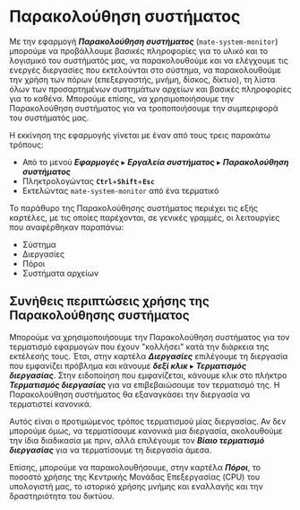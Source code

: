 # Παρακολούθηση συστήματος

Με την εφαρμογή ***Παρακολούθηση συστήματος*** (`mate-system-monitor`) μπορούμε
να προβάλλουμε βασικές πληροφορίες για το υλικό και το λογισμικό του συστήματός
μας, να παρακολουθούμε και να ελέγχουμε τις ενεργές διεργασίες που εκτελούνται
στο σύστημα, να παρακολουθούμε την χρήση των πόρων (επεξεργαστής, μνήμη,
δίσκος, δίκτυο), τη λίστα όλων των προσαρτημένων συστημάτων αρχείων και βασικές
πληροφορίες για το καθένα. Μπορούμε επίσης, να χρησιμοποιήσουμε την
Παρακολούθηση συστήματος για να τροποποιήσουμε την συμπεριφορά του
συστήματός μας.

Η εκκίνηση της εφαρμογής γίνεται με έναν από τους τρεις παρακάτω τρόπους:

- Από το μενού ***Εφαρμογές*** ▸ ***Εργαλεία συστήματος*** ▸ ***Παρακολούθηση
  συστήματος***
- Πληκτρολογώντας **`Ctrl`**+**`Shift`**+**`Esc`**
- Εκτελώντας `mate-system-monitor` από ένα τερματικό

Το παράθυρο της Παρακολούθησης συστήματος περιέχει τις εξής καρτέλες, με τις
οποίες παρέχονται, σε γενικές γραμμές, οι λειτουργίες που αναφέρθηκαν παραπάνω:

- Σύστημα
- Διεργασίες
- Πόροι
- Συστήματα αρχείων

## Συνήθεις περιπτώσεις χρήσης της Παρακολούθησης συστήματος

Μπορούμε να χρησιμοποιήσουμε την Παρακολούθηση συστήματος για τον τερματισμό
εφαρμογών που έχουν "κολλήσει" κατά την διάρκεια της εκτέλεσής τους. Έτσι, στην
καρτέλα ***Διεργασίες*** επιλέγουμε τη διεργασία που εμφανίζει πρόβλημα και
κάνουμε ***δεξί κλικ*** ▸ ***Τερματισμός διεργασίας***. Στην ειδοποίηση που
εμφανίζεται, κάνουμε κλικ στο πλήκτρο ***Τερματισμός διεργασίας*** για να
επιβεβαιώσουμε τον τερματισμό της. Η Παρακολούθηση συστήματος θα εξαναγκάσει
την διεργασία να τερματιστεί κανονικά.

Αυτός είναι ο προτιμώμενος τρόπος τερματισμού μίας διεργασίας. Αν δεν μπορούμε
όμως, να τερματίσουμε κανονικά μια διεργασία, ακολουθούμε την ίδια διαδικασία
με πριν, αλλά επιλέγουμε τον ***Βίαιο τερματισμό διεργασίας*** για να
τερματίσουμε τη διεργασία άμεσα.

Επίσης, μπορούμε να παρακολουθήσουμε, στην καρτέλα ***Πόροι***, το ποσοστό
χρήσης της Κεντρικής Μονάδας Επεξεργασίας (CPU) του υπολογιστή μας, το
ιστορικό χρήσης μνήμης και εναλλαγής και την δραστηριότητα του δικτύου.
